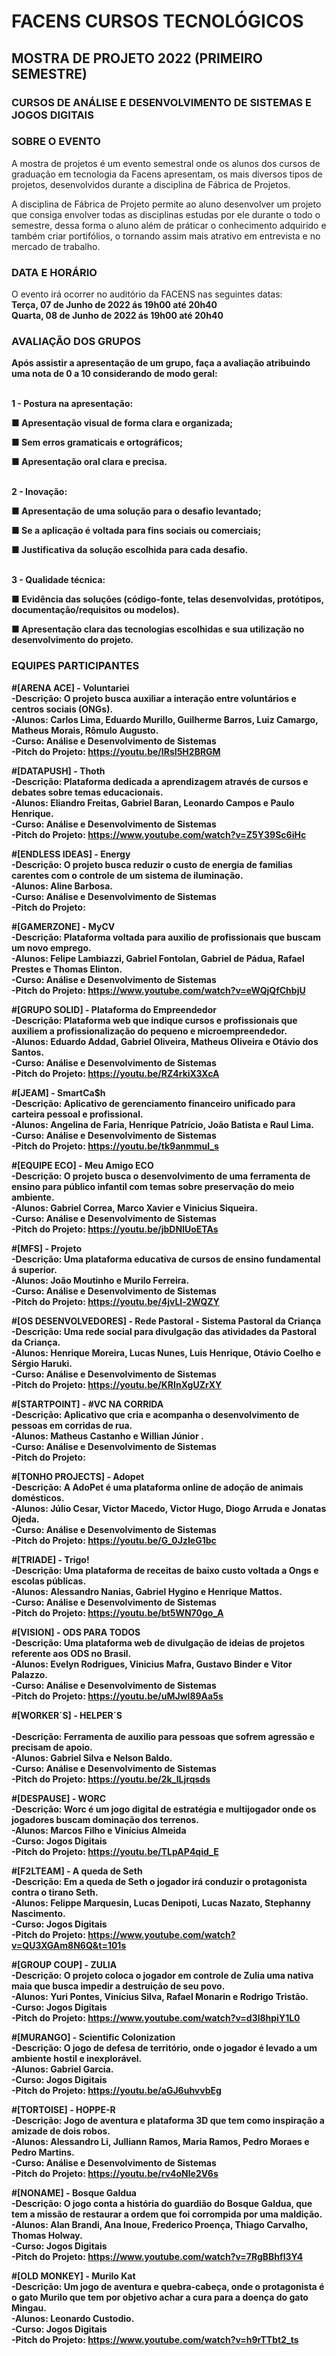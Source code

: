 # FACENS CURSOS TECNOLÓGICOS
## MOSTRA DE PROJETO 2022 (PRIMEIRO SEMESTRE)
### CURSOS DE ANÁLISE E DESENVOLVIMENTO DE SISTEMAS E JOGOS DIGITAIS

### SOBRE O EVENTO
A mostra de projetos é um evento semestral onde os alunos dos cursos de graduação em tecnologia da Facens apresentam, os mais diversos tipos de projetos, desenvolvidos durante a disciplina de Fábrica de Projetos.

A disciplina de Fábrica de Projeto permite ao aluno desenvolver um projeto que consiga envolver todas as disciplinas estudas por ele durante o todo o semestre, dessa forma o aluno além de práticar o conhecimento adquirido e também criar portifólios, o tornando assim mais atrativo em entrevista e no mercado de trabalho.

### DATA E HORÁRIO
O evento irá ocorrer no auditório da FACENS nas seguintes datas:
<br><b>Terça, 07 de Junho de 2022 ás 19h00 até 20h40
<br>Quarta, 08 de Junho de 2022 ás 19h00 até 20h40<b>
  
### AVALIAÇÃO DOS GRUPOS

Após assistir a apresentação de um grupo, faça a avaliação atribuindo uma nota de 0 a 10 considerando de modo geral:

<br>1 - Postura na apresentação:
  
■ Apresentação visual de forma clara e organizada;
  
■ Sem erros gramaticais e ortográficos;
  
■ Apresentação oral clara e precisa.

<br>2 - Inovação:
  
■ Apresentação de uma solução para o desafio levantado;
  
■ Se a aplicação é voltada para fins sociais ou comerciais; 
  
■ Justificativa da solução escolhida para cada desafio.

<br>3 - Qualidade técnica:
  
■ Evidência das soluções (código-fonte, telas desenvolvidas, protótipos, documentação/requisitos ou modelos).
  
■ Apresentação clara das tecnologias escolhidas e sua utilização no desenvolvimento do projeto.

### EQUIPES PARTICIPANTES
 
#[ARENA ACE] - Voluntariei</b>
<br>-Descrição: O projeto busca auxiliar a interação entre voluntários e centros sociais (ONGs).
<br>-Alunos: Carlos Lima, Eduardo Murillo, Guilherme Barros, Luiz Camargo, Matheus Morais, Rômulo Augusto.
<br>-Curso: Análise e Desenvolvimento de Sistemas
<br>-Pitch do Projeto: <a href="https://youtu.be/IRsI5H2BRGM">https://youtu.be/IRsI5H2BRGM</a>
  
#[DATAPUSH] - Thoth
<br>-Descrição: Plataforma dedicada a aprendizagem através de cursos e debates sobre temas educacionais.
<br>-Alunos: Eliandro Freitas, Gabriel Baran, Leonardo Campos e Paulo Henrique.
<br>-Curso: Análise e Desenvolvimento de Sistemas
<br>-Pitch do Projeto: <a href="https://www.youtube.com/watch?v=Z5Y39Sc6iHc">https://www.youtube.com/watch?v=Z5Y39Sc6iHc</a>
  
#[ENDLESS IDEAS] - Energy
<br>-Descrição: O projeto busca reduzir o custo de energia de familias carentes com o controle de um sistema de iluminação.
<br>-Alunos: Aline Barbosa.
<br>-Curso: Análise e Desenvolvimento de Sistemas
<br>-Pitch do Projeto:
  
#[GAMERZONE] - MyCV
<br>-Descrição: Plataforma voltada para auxilio de profissionais que buscam um novo emprego.
<br>-Alunos: Felipe Lambiazzi, Gabriel Fontolan, Gabriel de Pádua, Rafael Prestes e Thomas Elinton.
<br>-Curso: Análise e Desenvolvimento de Sistemas
<br>-Pitch do Projeto: <a href="https://www.youtube.com/watch?v=eWQjQfChbjU">https://www.youtube.com/watch?v=eWQjQfChbjU</a>  
  
#[GRUPO SOLID] - Plataforma do Empreendedor
<br>-Descrição: Plataforma web que indique cursos e profissionais que auxiliem a profissionalização do pequeno e microempreendedor.
<br>-Alunos: Eduardo Addad, Gabriel Oliveira, Matheus Oliveira e Otávio dos Santos.
<br>-Curso: Análise e Desenvolvimento de Sistemas
<br>-Pitch do Projeto: <a href="https://youtu.be/RZ4rkiX3XcA">https://youtu.be/RZ4rkiX3XcA</a>  
  
#[JEAM] - SmartCa$h
<br>-Descrição: Aplicativo de gerenciamento financeiro unificado para carteira pessoal e profissional.
<br>-Alunos: Angelina de Faria, Henrique Patrício, João Batista e Raul Lima.
<br>-Curso: Análise e Desenvolvimento de Sistemas
<br>-Pitch do Projeto: <a href="https://youtu.be/tk9anmmul_s">https://youtu.be/tk9anmmul_s</a>  
  
#[EQUIPE ECO] - Meu Amigo ECO
<br>-Descrição: O projeto busca o desenvolvimento de uma ferramenta de ensino para público infantil com temas sobre preservação do meio ambiente.
<br>-Alunos: Gabriel Correa, Marco Xavier e Vinicius Siqueira.
<br>-Curso: Análise e Desenvolvimento de Sistemas
<br>-Pitch do Projeto: <a href="https://youtu.be/jbDNlUoETAs">https://youtu.be/jbDNlUoETAs</a>    
  
#[MFS] - Projeto
<br>-Descrição: Uma plataforma educativa de cursos de ensino fundamental á superior.
<br>-Alunos: João Moutinho e Murilo Ferreira.
<br>-Curso: Análise e Desenvolvimento de Sistemas
<br>-Pitch do Projeto: <a href="https://youtu.be/4jvLl-2WQZY">https://youtu.be/4jvLl-2WQZY</a>      
  
#[OS DESENVOLVEDORES] - Rede Pastoral - Sistema Pastoral da Criança
<br>-Descrição: Uma rede social para divulgação das atividades da Pastoral da Criança.
<br>-Alunos: Henrique Moreira, Lucas Nunes, Luis Henrique, Otávio Coelho e Sérgio Haruki.
<br>-Curso: Análise e Desenvolvimento de Sistemas
<br>-Pitch do Projeto: <a href="https://youtu.be/KRInXgUZrXY">https://youtu.be/KRInXgUZrXY</a>        
  
#[STARTPOINT] - #VC NA CORRIDA
<br>-Descrição: Aplicativo que cria e acompanha o desenvolvimento de pessoas em corridas de rua.
<br>-Alunos: Matheus Castanho e Willian Júnior .
<br>-Curso: Análise e Desenvolvimento de Sistemas
<br>-Pitch do Projeto:
  
#[TONHO PROJECTS] - Adopet
<br>-Descrição: A AdoPet é uma plataforma online de adoção de animais domésticos.
<br>-Alunos: Júlio Cesar, Victor Macedo, Victor Hugo, Diogo Arruda e Jonatas Ojeda.
<br>-Curso: Análise e Desenvolvimento de Sistemas
<br>-Pitch do Projeto: <a href="https://youtu.be/G_0JzIeG1bc">https://youtu.be/G_0JzIeG1bc</a>        
  
#[TRIADE] - Trigo!
<br>-Descrição: Uma plataforma de receitas de baixo custo voltada a Ongs e escolas públicas.
<br>-Alunos: Alessandro Nanias, Gabriel Hygino e Henrique Mattos.
<br>-Curso: Análise e Desenvolvimento de Sistemas
<br>-Pitch do Projeto: <a href="https://youtu.be/bt5WN70go_A">https://youtu.be/bt5WN70go_A</a>        
  
#[VISION] - ODS PARA TODOS
<br>-Descrição: Uma plataforma web de divulgação de ideias de projetos referente aos ODS no Brasil.
<br>-Alunos: Evelyn Rodrigues, Vinicius Mafra, Gustavo Binder e Vitor Palazzo.
<br>-Curso: Análise e Desenvolvimento de Sistemas
<br>-Pitch do Projeto: <a href="https://youtu.be/uMJwl89Aa5s">https://youtu.be/uMJwl89Aa5s</a>
  
#[WORKER´S] - HELPER´S  
<br>-Descrição: Ferramenta de auxilio para pessoas que sofrem agressão e precisam de apoio.
<br>-Alunos: Gabriel Silva e Nelson Baldo.
<br>-Curso: Análise e Desenvolvimento de Sistemas
<br>-Pitch do Projeto: <a href="https://youtu.be/2k_lLjrqsds">https://youtu.be/2k_lLjrqsds</a>   
  
#[DESPAUSE] - WORC
<br>-Descrição: Worc é um jogo digital de estratégia e multijogador onde os jogadores buscam dominação dos terrenos.
<br>-Alunos: Marcos Filho e Vinícius Almeida
<br>-Curso: Jogos Digitais
<br>-Pitch do Projeto: <a href="https://youtu.be/TLpAP4qid_E">https://youtu.be/TLpAP4qid_E</a>          
  
#[F2LTEAM] - A queda de Seth
<br>-Descrição: Em a queda de Seth o jogador irá conduzir o protagonista contra o tirano Seth.
<br>-Alunos: Felippe Marquesin, Lucas Denipoti, Lucas Nazato, Stephanny Nascimento.
<br>-Curso: Jogos Digitais
<br>-Pitch do Projeto: <a href="https://www.youtube.com/watch?v=QU3XGAm8N6Q&t=101s">https://www.youtube.com/watch?v=QU3XGAm8N6Q&t=101s</a>          
  
#[GROUP COUP] - ZULIA
<br>-Descrição: O projeto coloca o jogador em controle de Zulia uma nativa maia que busca impedir a destruição de seu povo.
<br>-Alunos: Yuri Pontes, Vinícius Silva, Rafael Monarin e Rodrigo Tristão.
<br>-Curso: Jogos Digitais
<br>-Pitch do Projeto: <a href="https://www.youtube.com/watch?v=d3l8hpiY1L0">https://www.youtube.com/watch?v=d3l8hpiY1L0</a>            
  
#[MURANGO] - Scientific Colonization
<br>-Descrição: O jogo de defesa de território, onde o jogador é levado a um ambiente hostil e inexplorável.
<br>-Alunos: Gabriel Garcia.
<br>-Curso: Jogos Digitais
<br>-Pitch do Projeto: <a href="https://youtu.be/aGJ6uhvvbEg">https://youtu.be/aGJ6uhvvbEg</a>            
  
#[TORTOISE] - HOPPE-R
<br>-Descrição: Jogo de aventura e plataforma 3D que tem como inspiração a amizade de dois robos.
<br>-Alunos: Alessandro Li, Julliann Ramos, Maria Ramos, Pedro Moraes e Pedro Martins.
<br>-Curso: Análise e Desenvolvimento de Sistemas
<br>-Pitch do Projeto: <a href="https://youtu.be/rv4oNle2V6s">https://youtu.be/rv4oNle2V6s</a>            

#[NONAME] - Bosque Galdua
<br>-Descrição: O jogo conta a história do guardião do Bosque Galdua, que tem a missão de restaurar a ordem que foi corrompida por uma maldição.
<br>-Alunos: Alan Brandi, Ana Inoue, Frederico Proença, Thiago Carvalho, Thomas Holway.
<br>-Curso: Jogos Digitais
<br>-Pitch do Projeto: <a href="https://www.youtube.com/watch?v=7RgBBhfl3Y4">https://www.youtube.com/watch?v=7RgBBhfl3Y4</a>            
  
#[OLD MONKEY] - Murilo Kat
<br>-Descrição: Um jogo de aventura e quebra-cabeça, onde o protagonista é o gato Murilo que tem por objetivo achar a cura para a doença do gato Mingau.
<br>-Alunos: Leonardo Custodio.
<br>-Curso: Jogos Digitais
<br>-Pitch do Projeto: <a href="https://www.youtube.com/watch?v=h9rTTbt2_ts">https://www.youtube.com/watch?v=h9rTTbt2_ts</a>              
